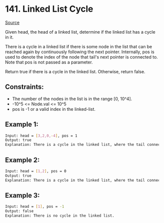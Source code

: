 # 141. Linked List Cycle
[Source](https://leetcode.com/problems/linked-list-cycle)

Given head, the head of a linked list, determine if the linked list has a cycle in it.

There is a cycle in a linked list if there is some node in the list that can be reached again by continuously following the next pointer. Internally, pos is used to denote the index of the node that tail's next pointer is connected to. Note that pos is not passed as a parameter.

Return true if there is a cycle in the linked list. Otherwise, return false.

## Constraints:

 - The number of the nodes in the list is in the range [0, 10^4].
 - -10^5 <= Node.val <= 10^5
 - pos is -1 or a valid index in the linked-list.

## Example 1:
```sh
Input: head = [3,2,0,-4], pos = 1
Output: true
Explanation: There is a cycle in the linked list, where the tail connects to the 1st node (0-indexed).
```

## Example 2:
```sh
Input: head = [1,2], pos = 0
Output: true
Explanation: There is a cycle in the linked list, where the tail connects to the 0th node.
```

## Example 3:
```sh
Input: head = [1], pos = -1
Output: false
Explanation: There is no cycle in the linked list.
```